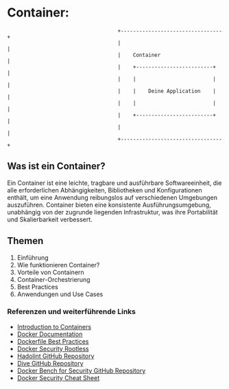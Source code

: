 # Container:
```
                                    +---------------------------------+
                                    |                                 |
                                    |    Container                    |
                                    |    +-------------------------+  |
                                    |    |                         |  |
                                    |    |    Deine Application    |  |
                                    |    |                         |  |
                                    |    +-------------------------+  |
                                    |                                 |
                                    +---------------------------------+
```

## Was ist ein Container?

Ein Container ist eine leichte, tragbare und ausführbare Softwareeinheit, die alle erforderlichen Abhängigkeiten, Bibliotheken und Konfigurationen enthält, um eine Anwendung reibungslos auf verschiedenen Umgebungen auszuführen. Container bieten eine konsistente Ausführungsumgebung, unabhängig von der zugrunde liegenden Infrastruktur, was ihre Portabilität und Skalierbarkeit verbessert.

## Themen

1. Einführung
2. Wie funktionieren Container?
3. Vorteile von Containern
4. Container-Orchestrierung
5. Best Practices
6. Anwendungen und Use Cases



### Referenzen und weiterführende Links
- [Introduction to Containers](https://www.docker.com/resources/what-container)
- [Docker Documentation](https://docs.docker.com/)
- [Dockerfile Best Practices](https://docs.docker.com/develop/develop-images/dockerfile_best-practices/)
- [Docker Security Rootless](https://docs.docker.com/engine/security/rootless/)
- [Hadolint GitHub Repository](https://github.com/hadolint/hadolint)
- [Dive GitHub Repository](https://github.com/wagoodman/dive)
- [Docker Bench for Security GitHub Repository](https://github.com/docker/docker-bench-security)
- [Docker Security Cheat Sheet](https://cheatsheetseries.owasp.org/cheatsheets/Docker_Security_Cheat_Sheet.html)
